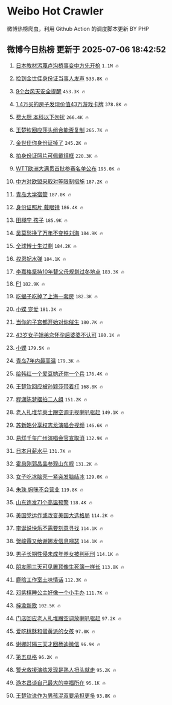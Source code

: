 # Weibo Hot Crawler 



微博热榜爬虫，利用 Github Action 的调度脚本更新 BY PHP 


## 微博今日热榜 更新于 2025-07-06 18:42:52 
1. [日本教材污蔑卢沟桥事变中方先开枪](https://s.weibo.com/weibo?q=%23%E6%97%A5%E6%9C%AC%E6%95%99%E6%9D%90%E6%B1%A1%E8%94%91%E5%8D%A2%E6%B2%9F%E6%A1%A5%E4%BA%8B%E5%8F%98%E4%B8%AD%E6%96%B9%E5%85%88%E5%BC%80%E6%9E%AA%23&t=31&band_rank=1&Refer=top) `1.1M 🔥` 

1. [捡到金世佳身份证当事人发声](https://s.weibo.com/weibo?q=%23%E6%8D%A1%E5%88%B0%E9%87%91%E4%B8%96%E4%BD%B3%E8%BA%AB%E4%BB%BD%E8%AF%81%E5%BD%93%E4%BA%8B%E4%BA%BA%E5%8F%91%E5%A3%B0%23&t=31&band_rank=2&Refer=top) `533.8K 🔥` 

1. [9个台风天安全提醒](https://s.weibo.com/weibo?q=%239%E4%B8%AA%E5%8F%B0%E9%A3%8E%E5%A4%A9%E5%AE%89%E5%85%A8%E6%8F%90%E9%86%92%23&t=31&band_rank=3&Refer=top) `453.3K 🔥` 

1. [1.4万买的房子发现价值43万游戏卡牌](https://s.weibo.com/weibo?q=%231.4%E4%B8%87%E4%B9%B0%E7%9A%84%E6%88%BF%E5%AD%90%E5%8F%91%E7%8E%B0%E4%BB%B7%E5%80%BC43%E4%B8%87%E6%B8%B8%E6%88%8F%E5%8D%A1%E7%89%8C%23&t=31&band_rank=4&Refer=top) `378.8K 🔥` 

1. [费大厨 本科以下勿扰](https://s.weibo.com/weibo?q=%E8%B4%B9%E5%A4%A7%E5%8E%A8%20%E6%9C%AC%E7%A7%91%E4%BB%A5%E4%B8%8B%E5%8B%BF%E6%89%B0&t=31&band_rank=5&Refer=top) `266.4K 🔥` 

1. [王楚钦回应莎头组合能否复制](https://s.weibo.com/weibo?q=%23%E7%8E%8B%E6%A5%9A%E9%92%A6%E5%9B%9E%E5%BA%94%E8%8E%8E%E5%A4%B4%E7%BB%84%E5%90%88%E8%83%BD%E5%90%A6%E5%A4%8D%E5%88%B6%23&t=31&band_rank=6&Refer=top) `265.7K 🔥` 

1. [金世佳你身份证掉了](https://s.weibo.com/weibo?q=%23%E9%87%91%E4%B8%96%E4%BD%B3%E4%BD%A0%E8%BA%AB%E4%BB%BD%E8%AF%81%E6%8E%89%E4%BA%86%23&t=31&band_rank=7&Refer=top) `245.2K 🔥` 

1. [拍身份证照片可佩戴镜框](https://s.weibo.com/weibo?q=%23%E6%8B%8D%E8%BA%AB%E4%BB%BD%E8%AF%81%E7%85%A7%E7%89%87%E5%8F%AF%E4%BD%A9%E6%88%B4%E9%95%9C%E6%A1%86%23&t=31&band_rank=8&Refer=top) `220.3K 🔥` 

1. [WTT欧洲大满贯首批参赛名单公布](https://s.weibo.com/weibo?q=%23WTT%E6%AC%A7%E6%B4%B2%E5%A4%A7%E6%BB%A1%E8%B4%AF%E9%A6%96%E6%89%B9%E5%8F%82%E8%B5%9B%E5%90%8D%E5%8D%95%E5%85%AC%E5%B8%83%23&t=31&band_rank=9&Refer=top) `195.0K 🔥` 

1. [中方对欧盟采取对等限制措施](https://s.weibo.com/weibo?q=%23%E4%B8%AD%E6%96%B9%E5%AF%B9%E6%AC%A7%E7%9B%9F%E9%87%87%E5%8F%96%E5%AF%B9%E7%AD%89%E9%99%90%E5%88%B6%E6%8E%AA%E6%96%BD%23&t=31&band_rank=10&Refer=top) `187.2K 🔥` 

1. [青岛大学宿管](https://s.weibo.com/weibo?q=%23%E9%9D%92%E5%B2%9B%E5%A4%A7%E5%AD%A6%E5%AE%BF%E7%AE%A1%23&t=31&band_rank=11&Refer=top) `187.0K 🔥` 

1. [身份证照片 戴眼镜](https://s.weibo.com/weibo?q=%E8%BA%AB%E4%BB%BD%E8%AF%81%E7%85%A7%E7%89%87%20%E6%88%B4%E7%9C%BC%E9%95%9C&t=31&band_rank=12&Refer=top) `186.4K 🔥` 

1. [田栩宁 孩子](https://s.weibo.com/weibo?q=%E7%94%B0%E6%A0%A9%E5%AE%81%20%E5%AD%A9%E5%AD%90&t=31&band_rank=13&Refer=top) `185.9K 🔥` 

1. [吴莫愁换了万年不变铁刘海](https://s.weibo.com/weibo?q=%E5%90%B4%E8%8E%AB%E6%84%81%E6%8D%A2%E4%BA%86%E4%B8%87%E5%B9%B4%E4%B8%8D%E5%8F%98%E9%93%81%E5%88%98%E6%B5%B7&t=31&band_rank=14&Refer=top) `184.9K 🔥` 

1. [全球博士生过剩](https://s.weibo.com/weibo?q=%23%E5%85%A8%E7%90%83%E5%8D%9A%E5%A3%AB%E7%94%9F%E8%BF%87%E5%89%A9%23&t=31&band_rank=15&Refer=top) `184.2K 🔥` 

1. [权恩妃水弹](https://s.weibo.com/weibo?q=%23%E6%9D%83%E6%81%A9%E5%A6%83%E6%B0%B4%E5%BC%B9%23&t=31&band_rank=16&Refer=top) `184.1K 🔥` 

1. [李嘉格坚持10年替父母规划过冬地点](https://s.weibo.com/weibo?q=%E6%9D%8E%E5%98%89%E6%A0%BC%E5%9D%9A%E6%8C%8110%E5%B9%B4%E6%9B%BF%E7%88%B6%E6%AF%8D%E8%A7%84%E5%88%92%E8%BF%87%E5%86%AC%E5%9C%B0%E7%82%B9&t=31&band_rank=17&Refer=top) `183.3K 🔥` 

1. [F1](https://s.weibo.com/weibo?q=F1&t=31&band_rank=18&Refer=top) `182.9K 🔥` 

1. [吃蝎子吃掉了上海一套房](https://s.weibo.com/weibo?q=%E5%90%83%E8%9D%8E%E5%AD%90%E5%90%83%E6%8E%89%E4%BA%86%E4%B8%8A%E6%B5%B7%E4%B8%80%E5%A5%97%E6%88%BF&t=31&band_rank=19&Refer=top) `182.3K 🔥` 

1. [小蝶 宠爱](https://s.weibo.com/weibo?q=%E5%B0%8F%E8%9D%B6%20%E5%AE%A0%E7%88%B1&t=31&band_rank=20&Refer=top) `181.3K 🔥` 

1. [当你的子宫都开始对你催生](https://s.weibo.com/weibo?q=%E5%BD%93%E4%BD%A0%E7%9A%84%E5%AD%90%E5%AE%AB%E9%83%BD%E5%BC%80%E5%A7%8B%E5%AF%B9%E4%BD%A0%E5%82%AC%E7%94%9F&t=31&band_rank=21&Refer=top) `180.7K 🔥` 

1. [43岁女子姐弟恋怀孕后婆婆不认可](https://s.weibo.com/weibo?q=%2343%E5%B2%81%E5%A5%B3%E5%AD%90%E5%A7%90%E5%BC%9F%E6%81%8B%E6%80%80%E5%AD%95%E5%90%8E%E5%A9%86%E5%A9%86%E4%B8%8D%E8%AE%A4%E5%8F%AF%23&t=31&band_rank=22&Refer=top) `180.1K 🔥` 

1. [小蝶](https://s.weibo.com/weibo?q=%E5%B0%8F%E8%9D%B6&t=31&band_rank=23&Refer=top) `179.5K 🔥` 

1. [青岛7年内最高温](https://s.weibo.com/weibo?q=%E9%9D%92%E5%B2%9B7%E5%B9%B4%E5%86%85%E6%9C%80%E9%AB%98%E6%B8%A9&t=31&band_rank=24&Refer=top) `179.3K 🔥` 

1. [给韩红一个爱豆她还你一个兵](https://s.weibo.com/weibo?q=%E7%BB%99%E9%9F%A9%E7%BA%A2%E4%B8%80%E4%B8%AA%E7%88%B1%E8%B1%86%E5%A5%B9%E8%BF%98%E4%BD%A0%E4%B8%80%E4%B8%AA%E5%85%B5&t=31&band_rank=25&Refer=top) `176.4K 🔥` 

1. [王楚钦回应被孙颖莎带着打](https://s.weibo.com/weibo?q=%23%E7%8E%8B%E6%A5%9A%E9%92%A6%E5%9B%9E%E5%BA%94%E8%A2%AB%E5%AD%99%E9%A2%96%E8%8E%8E%E5%B8%A6%E7%9D%80%E6%89%93%23&t=31&band_rank=26&Refer=top) `168.8K 🔥` 

1. [程潇陈梦摆拍二人组](https://s.weibo.com/weibo?q=%E7%A8%8B%E6%BD%87%E9%99%88%E6%A2%A6%E6%91%86%E6%8B%8D%E4%BA%8C%E4%BA%BA%E7%BB%84&t=31&band_rank=27&Refer=top) `151.2K 🔥` 

1. [老人扎堆华莱士蹭空调无视喇叭驱赶](https://s.weibo.com/weibo?q=%23%E8%80%81%E4%BA%BA%E6%89%8E%E5%A0%86%E5%8D%8E%E8%8E%B1%E5%A3%AB%E8%B9%AD%E7%A9%BA%E8%B0%83%E6%97%A0%E8%A7%86%E5%96%87%E5%8F%AD%E9%A9%B1%E8%B5%B6%23&t=31&band_rank=28&Refer=top) `149.1K 🔥` 

1. [苏新皓分享权志龙演唱会视频](https://s.weibo.com/weibo?q=%23%E8%8B%8F%E6%96%B0%E7%9A%93%E5%88%86%E4%BA%AB%E6%9D%83%E5%BF%97%E9%BE%99%E6%BC%94%E5%94%B1%E4%BC%9A%E8%A7%86%E9%A2%91%23&t=31&band_rank=29&Refer=top) `146.6K 🔥` 

1. [易烊千玺广州演唱会官宣取消](https://s.weibo.com/weibo?q=%23%E6%98%93%E7%83%8A%E5%8D%83%E7%8E%BA%E5%B9%BF%E5%B7%9E%E6%BC%94%E5%94%B1%E4%BC%9A%E5%AE%98%E5%AE%A3%E5%8F%96%E6%B6%88%23&t=31&band_rank=30&Refer=top) `132.9K 🔥` 

1. [日本月薪水平](https://s.weibo.com/weibo?q=%E6%97%A5%E6%9C%AC%E6%9C%88%E8%96%AA%E6%B0%B4%E5%B9%B3&t=31&band_rank=31&Refer=top) `131.7K 🔥` 

1. [霍启刚郭晶晶参观山东舰](https://s.weibo.com/weibo?q=%23%E9%9C%8D%E5%90%AF%E5%88%9A%E9%83%AD%E6%99%B6%E6%99%B6%E5%8F%82%E8%A7%82%E5%B1%B1%E4%B8%9C%E8%88%B0%23&t=31&band_rank=32&Refer=top) `131.2K 🔥` 

1. [女子吃冰脑壳一紧突发脑结冰](https://s.weibo.com/weibo?q=%23%E5%A5%B3%E5%AD%90%E5%90%83%E5%86%B0%E8%84%91%E5%A3%B3%E4%B8%80%E7%B4%A7%E7%AA%81%E5%8F%91%E8%84%91%E7%BB%93%E5%86%B0%23&t=31&band_rank=33&Refer=top) `129.0K 🔥` 

1. [朱珠 妈咪不会营业](https://s.weibo.com/weibo?q=%E6%9C%B1%E7%8F%A0%20%E5%A6%88%E5%92%AA%E4%B8%8D%E4%BC%9A%E8%90%A5%E4%B8%9A&t=31&band_rank=34&Refer=top) `119.8K 🔥` 

1. [山东连发71个高温预警](https://s.weibo.com/weibo?q=%23%E5%B1%B1%E4%B8%9C%E8%BF%9E%E5%8F%9171%E4%B8%AA%E9%AB%98%E6%B8%A9%E9%A2%84%E8%AD%A6%23&t=31&band_rank=35&Refer=top) `118.4K 🔥` 

1. [美国党运作或改变美国大选格局](https://s.weibo.com/weibo?q=%23%E7%BE%8E%E5%9B%BD%E5%85%9A%E8%BF%90%E4%BD%9C%E6%88%96%E6%94%B9%E5%8F%98%E7%BE%8E%E5%9B%BD%E5%A4%A7%E9%80%89%E6%A0%BC%E5%B1%80%23&t=31&band_rank=36&Refer=top) `114.2K 🔥` 

1. [李诞说快乐不需要刻意寻找](https://s.weibo.com/weibo?q=%23%E6%9D%8E%E8%AF%9E%E8%AF%B4%E5%BF%AB%E4%B9%90%E4%B8%8D%E9%9C%80%E8%A6%81%E5%88%BB%E6%84%8F%E5%AF%BB%E6%89%BE%23&t=31&band_rank=37&Refer=top) `114.1K 🔥` 

1. [贺峻霖又给谢娜发信息嘚瑟](https://s.weibo.com/weibo?q=%23%E8%B4%BA%E5%B3%BB%E9%9C%96%E5%8F%88%E7%BB%99%E8%B0%A2%E5%A8%9C%E5%8F%91%E4%BF%A1%E6%81%AF%E5%98%9A%E7%91%9F%23&t=31&band_rank=38&Refer=top) `114.1K 🔥` 

1. [男子长期性侵未成年养女被判死刑](https://s.weibo.com/weibo?q=%23%E7%94%B7%E5%AD%90%E9%95%BF%E6%9C%9F%E6%80%A7%E4%BE%B5%E6%9C%AA%E6%88%90%E5%B9%B4%E5%85%BB%E5%A5%B3%E8%A2%AB%E5%88%A4%E6%AD%BB%E5%88%91%23&t=31&band_rank=39&Refer=top) `114.1K 🔥` 

1. [朋友圈三天可见置顶像生死簿一样长](https://s.weibo.com/weibo?q=%E6%9C%8B%E5%8F%8B%E5%9C%88%E4%B8%89%E5%A4%A9%E5%8F%AF%E8%A7%81%E7%BD%AE%E9%A1%B6%E5%83%8F%E7%94%9F%E6%AD%BB%E7%B0%BF%E4%B8%80%E6%A0%B7%E9%95%BF&t=31&band_rank=40&Refer=top) `113.8K 🔥` 

1. [鹿晗工作室土味情话](https://s.weibo.com/weibo?q=%23%E9%B9%BF%E6%99%97%E5%B7%A5%E4%BD%9C%E5%AE%A4%E5%9C%9F%E5%91%B3%E6%83%85%E8%AF%9D%23&t=31&band_rank=41&Refer=top) `112.3K 🔥` 

1. [邓紫棋睡公主好像一个小手办](https://s.weibo.com/weibo?q=%E9%82%93%E7%B4%AB%E6%A3%8B%E7%9D%A1%E5%85%AC%E4%B8%BB%E5%A5%BD%E5%83%8F%E4%B8%80%E4%B8%AA%E5%B0%8F%E6%89%8B%E5%8A%9E&t=31&band_rank=42&Refer=top) `111.7K 🔥` 

1. [梓渝新歌](https://s.weibo.com/weibo?q=%E6%A2%93%E6%B8%9D%E6%96%B0%E6%AD%8C&t=31&band_rank=43&Refer=top) `102.5K 🔥` 

1. [门店回应老人扎堆蹭空调放喇叭驱赶](https://s.weibo.com/weibo?q=%23%E9%97%A8%E5%BA%97%E5%9B%9E%E5%BA%94%E8%80%81%E4%BA%BA%E6%89%8E%E5%A0%86%E8%B9%AD%E7%A9%BA%E8%B0%83%E6%94%BE%E5%96%87%E5%8F%AD%E9%A9%B1%E8%B5%B6%23&t=31&band_rank=44&Refer=top) `97.2K 🔥` 

1. [爱吃桃酥和蛋黄派的女孩](https://s.weibo.com/weibo?q=%E7%88%B1%E5%90%83%E6%A1%83%E9%85%A5%E5%92%8C%E8%9B%8B%E9%BB%84%E6%B4%BE%E7%9A%84%E5%A5%B3%E5%AD%A9&t=31&band_rank=45&Refer=top) `97.0K 🔥` 

1. [谢娜时隔三天才回杨迪微信](https://s.weibo.com/weibo?q=%E8%B0%A2%E5%A8%9C%E6%97%B6%E9%9A%94%E4%B8%89%E5%A4%A9%E6%89%8D%E5%9B%9E%E6%9D%A8%E8%BF%AA%E5%BE%AE%E4%BF%A1&t=31&band_rank=46&Refer=top) `96.9K 🔥` 

1. [第五瓜格](https://s.weibo.com/weibo?q=%E7%AC%AC%E4%BA%94%E7%93%9C%E6%A0%BC&t=31&band_rank=47&Refer=top) `96.2K 🔥` 

1. [警犬救援演练发现是熟人扭头就走](https://s.weibo.com/weibo?q=%23%E8%AD%A6%E7%8A%AC%E6%95%91%E6%8F%B4%E6%BC%94%E7%BB%83%E5%8F%91%E7%8E%B0%E6%98%AF%E7%86%9F%E4%BA%BA%E6%89%AD%E5%A4%B4%E5%B0%B1%E8%B5%B0%23&t=31&band_rank=48&Refer=top) `95.2K 🔥` 

1. [游本昌谈自己最大的幸福所在](https://s.weibo.com/weibo?q=%23%E6%B8%B8%E6%9C%AC%E6%98%8C%E8%B0%88%E8%87%AA%E5%B7%B1%E6%9C%80%E5%A4%A7%E7%9A%84%E5%B9%B8%E7%A6%8F%E6%89%80%E5%9C%A8%23&t=31&band_rank=49&Refer=top) `95.1K 🔥` 

1. [王楚钦说作为男孩混双要承担更多](https://s.weibo.com/weibo?q=%23%E7%8E%8B%E6%A5%9A%E9%92%A6%E8%AF%B4%E4%BD%9C%E4%B8%BA%E7%94%B7%E5%AD%A9%E6%B7%B7%E5%8F%8C%E8%A6%81%E6%89%BF%E6%8B%85%E6%9B%B4%E5%A4%9A%23&t=31&band_rank=50&Refer=top) `93.8K 🔥` 

